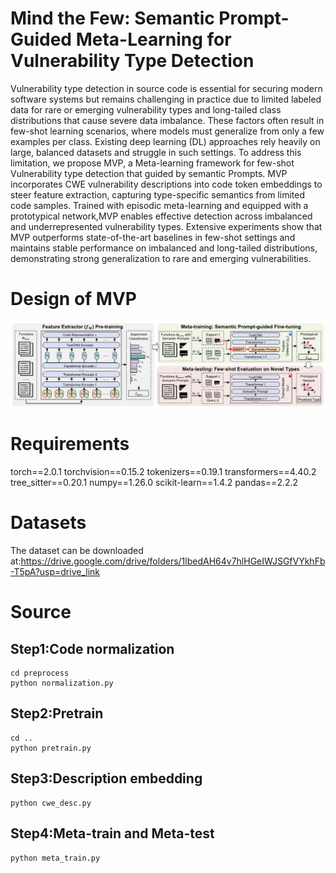 # Mind the Few: Semantic Prompt-Guided Meta-Learning for Vulnerability Type Detection
Vulnerability type detection in source code is essential for securing modern software systems but remains challenging in practice due to limited labeled data for rare or emerging vulnerability types and long-tailed class distributions that cause severe data imbalance. These factors often result in few-shot learning scenarios, where models must generalize from only a few examples per class. Existing deep learning (DL) approaches rely heavily on large, balanced datasets and struggle in such settings. To address this limitation, we propose MVP, a Meta-learning framework for few-shot Vulnerability type detection that guided by semantic Prompts. MVP incorporates CWE vulnerability descriptions into code token embeddings to steer feature extraction, capturing type-specific semantics from limited code samples. Trained with episodic meta-learning and equipped with a prototypical network,MVP enables effective detection across imbalanced and underrepresented vulnerability types. Extensive experiments show that MVP outperforms state-of-the-art baselines in few-shot settings and maintains stable performance on imbalanced and long-tailed distributions, demonstrating strong generalization to rare and emerging vulnerabilities.

# Design of MVP
<div align="center">
  <img src="https://github.com/XUPT-SSS/MVP/blob/main/overview_1.jpg">
</div>

# Requirements
torch==2.0.1
torchvision==0.15.2
tokenizers==0.19.1
transformers==4.40.2
tree_sitter==0.20.1
numpy==1.26.0
scikit-learn==1.4.2
pandas==2.2.2

# Datasets
The dataset can be downloaded at:https://drive.google.com/drive/folders/1lbedAH64v7hlHGeIWJSGfVYkhFb-T5pA?usp=drive_link
# Source
## Step1:Code normalization
```
cd preprocess
python normalization.py
```
## Step2:Pretrain
```
cd ..
python pretrain.py
```
## Step3:Description embedding
```
python cwe_desc.py
```
## Step4:Meta-train and Meta-test
```
python meta_train.py
```
